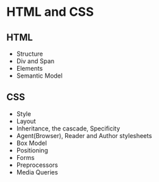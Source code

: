 # HTML and CSS

## HTML

* Structure
* Div and Span
* Elements
* Semantic Model



## CSS

* Style
* Layout
* Inheritance, the cascade, Specificity
* Agent(Browser), Reader and Author stylesheets
* Box Model
* Positioning
* Forms
* Preprocessors
* Media Queries
